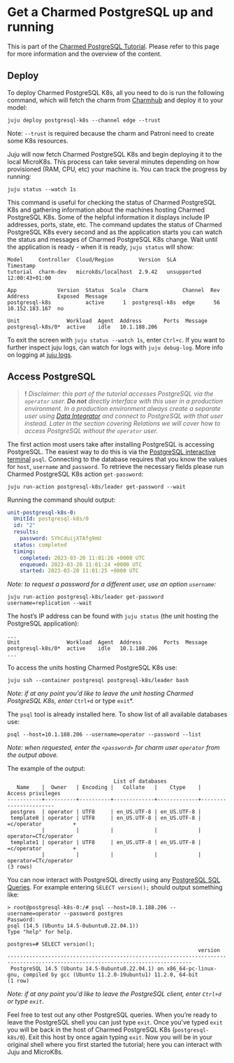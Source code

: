 # Get a Charmed PostgreSQL up and running

This is part of the [Charmed PostgreSQL Tutorial](/t/charmed-postgresql-k8s-tutorial-overview/9296). Please refer to this page for more information and the overview of the content.

## Deploy

To deploy Charmed PostgreSQL K8s, all you need to do is run the following command, which will fetch the charm from [Charmhub](https://charmhub.io/postgresql-k8s?channel=edge) and deploy it to your model:
```shell
juju deploy postgresql-k8s --channel edge --trust
```
Note: `--trust` is required because the charm and Patroni need to create some K8s resources.

Juju will now fetch Charmed PostgreSQL K8s and begin deploying it to the local MicroK8s. This process can take several minutes depending on how provisioned (RAM, CPU, etc) your machine is. You can track the progress by running:
```shell
juju status --watch 1s
```

This command is useful for checking the status of Charmed PostgreSQL K8s and gathering information about the machines hosting Charmed PostgreSQL K8s. Some of the helpful information it displays include IP addresses, ports, state, etc. The command updates the status of Charmed PostgreSQL K8s every second and as the application starts you can watch the status and messages of Charmed PostgreSQL K8s change. Wait until the application is ready - when it is ready, `juju status` will show:
```
Model     Controller  Cloud/Region        Version  SLA          Timestamp
tutorial  charm-dev   microk8s/localhost  2.9.42   unsupported  12:00:43+01:00

App             Version  Status  Scale  Charm           Channel  Rev  Address         Exposed  Message
postgresql-k8s           active      1  postgresql-k8s  edge      56  10.152.183.167  no

Unit               Workload  Agent  Address       Ports  Message
postgresql-k8s/0*  active    idle   10.1.188.206
```
To exit the screen with `juju status --watch 1s`, enter `Ctrl+c`.
If you want to further inspect juju logs, can watch for logs with `juju debug-log`.
More info on logging at [juju logs](https://juju.is/docs/olm/juju-logs).

## Access PostgreSQL
> **!** *Disclaimer: this part of the tutorial accesses PostgreSQL via the `operator` user. **Do not** directly interface with this user in a production environment. In a production environment always create a separate user using [Data Integrator](https://charmhub.io/data-integrator) and connect to PostgreSQL with that user instead. Later in the section covering Relations we will cover how to access PostgreSQL without the `operator` user.*

The first action most users take after installing PostgreSQL is accessing PostgreSQL. The easiest way to do this is via the [PostgreSQL interactive terminal](https://www.postgresql-k8s.org/docs/14/app-psql.html) `psql`. Connecting to the database requires that you know the values for `host`, `username` and `password`. To retrieve the necessary fields please run Charmed PostgreSQL K8s action `get-password`:
```shell
juju run-action postgresql-k8s/leader get-password --wait
```
Running the command should output:
```yaml
unit-postgresql-k8s-0:
  UnitId: postgresql-k8s/0
  id: "2"
  results:
    password: SYhCduijXTAfg9mU
  status: completed
  timing:
    completed: 2023-03-20 11:01:26 +0000 UTC
    enqueued: 2023-03-20 11:01:24 +0000 UTC
    started: 2023-03-20 11:01:25 +0000 UTC
```

*Note: to request a password for a different user, use an option `username`:*
```shell
juju run-action postgresql-k8s/leader get-password username=replication --wait
```

The host’s IP address can be found with `juju status` (the unit hosting the PostgreSQL application):
```
...
Unit               Workload  Agent  Address       Ports  Message
postgresql-k8s/0*  active    idle   10.1.188.206
...
```

To access the units hosting Charmed PostgreSQL K8s use:
```shell
juju ssh --container postgresql postgresql-k8s/leader bash
```
*Note: if at any point you'd like to leave the unit hosting Charmed PostgreSQL K8s, enter* `Ctrl+d` or type `exit`*.

The `psql` tool is already installed here. To show list of all available databases use:
```shell
psql --host=10.1.188.206 --username=operator --password --list
```
*Note: when requested, enter the `<password>` for charm user `operator` from the output above.*

The example of the output:
```
                                  List of databases
   Name    |  Owner   | Encoding |   Collate   |    Ctype    |   Access privileges
-----------+----------+----------+-------------+-------------+-----------------------
 postgres  | operator | UTF8     | en_US.UTF-8 | en_US.UTF-8 |
 template0 | operator | UTF8     | en_US.UTF-8 | en_US.UTF-8 | =c/operator          +
           |          |          |             |             | operator=CTc/operator
 template1 | operator | UTF8     | en_US.UTF-8 | en_US.UTF-8 | =c/operator          +
           |          |          |             |             | operator=CTc/operator
(3 rows)
```

You can now interact with PostgreSQL directly using any [PostgreSQL SQL Queries](https://www.postgresql-k8s.org/docs/14/queries.html). For example entering `SELECT version();` should output something like:
```
> root@postgresql-k8s-0:/# psql --host=10.1.188.206 --username=operator --password postgres
Password:
psql (14.5 (Ubuntu 14.5-0ubuntu0.22.04.1))
Type "help" for help.

postgres=# SELECT version();
                                                             version
---------------------------------------------------------------------------------------------------------------------------------
 PostgreSQL 14.5 (Ubuntu 14.5-0ubuntu0.22.04.1) on x86_64-pc-linux-gnu, compiled by gcc (Ubuntu 11.2.0-19ubuntu1) 11.2.0, 64-bit
(1 row)
```
*Note: if at any point you'd like to leave the PostgreSQL client, enter `Ctrl+d` or type `exit`*.

Feel free to test out any other PostgreSQL queries. When you’re ready to leave the PostgreSQL shell you can just type `exit`. Once you've typed `exit` you will be back in the host of Charmed PostgreSQL K8s (`postgresql-k8s/0`). Exit this host by once again typing `exit`. Now you will be in your original shell where you first started the tutorial; here you can interact with Juju and MicroK8s.